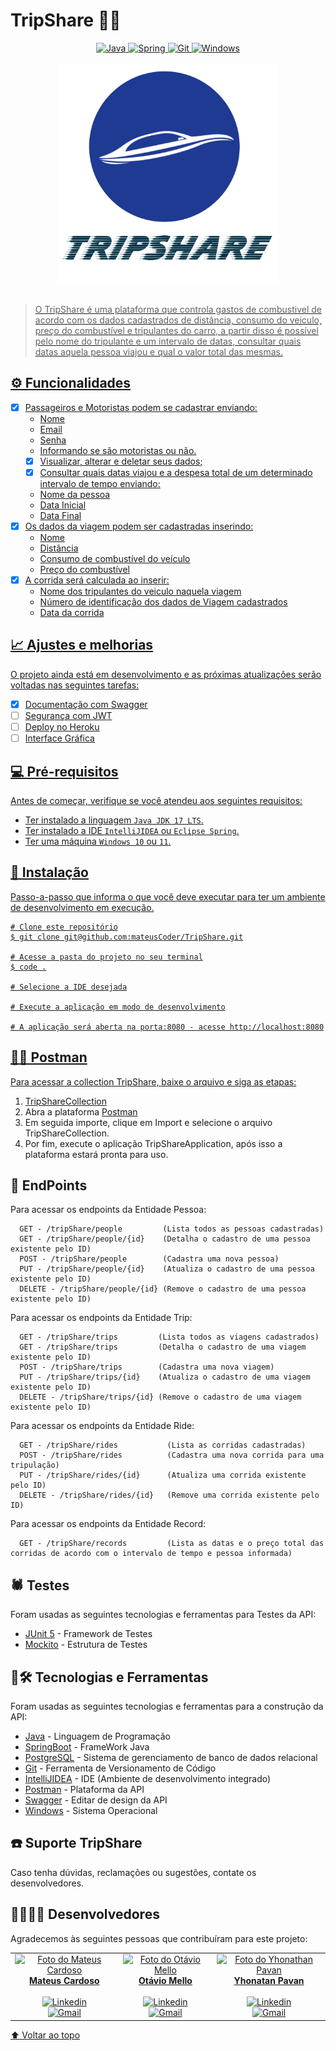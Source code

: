 # TripShare 🚙🌅

<div align="center">
  <a href="https://www.java.com/pt-BR/" target="_blank" rel="noreferrer" rel="noopener">
    <img src="https://img.shields.io/badge/Java-ED8B00?style=for-the-badge&logo=java&logoColor=white" alt="Java"/>
  </a>
  <a href="https://spring.io/" target="_blank" rel="noreferrer" rel="noopener">
    <img src="https://img.shields.io/badge/Spring-6DB33F?style=for-the-badge&logo=spring&logoColor=white" alt="Spring"/>
  </a>
  <a href="https://git-scm.com/" target="_blank" rel="noreferrer" rel="noopener">
    <img src="https://img.shields.io/badge/Git-E34F26?style=for-the-badge&logo=git&logoColor=white" alt="Git"/>
  </a>
  <a href="https://www.microsoft.com/pt-br/windows/?r=1" target="_blank" rel="noreferrer" rel="noopener">
  <img src="https://img.shields.io/badge/Windows-017AD7?style=for-the-badge&logo=windows&logoColor=white" alt="Windows"/>
</div></br>

<div align="center">
  <img src="TripShareLogo.jpg" alt="TripShare" height="350px">
</div></br>

> O TripShare é uma plataforma que controla gastos de combustivel de acordo com os dados cadastrados de distância, consumo do veiculo, preço do combustível e tripulantes do carro, a partir disso é possível pelo nome do tripulante e um intervalo de datas, consultar quais datas aquela pessoa viajou e qual o valor total das mesmas.

## ⚙️ Funcionalidades

- [x] Passageiros e Motoristas podem se cadastrar enviando:
  - Nome
  - Email
  - Senha
  - Informando se são motoristas ou não. 
  - [x] Visualizar, alterar e deletar seus dados;
  - [x] Consultar quais datas viajou e a despesa total de um determinado intervalo de tempo enviando:
  - Nome da pessoa 
  - Data Inicial
  - Data Final
- [x] Os dados da viagem podem ser cadastradas inserindo:
  - Nome
  - Distância
  - Consumo de combustível do veículo 
  - Preço do combustível
- [x] A corrida será calculada ao inserir:
  - Nome dos tripulantes do veiculo naquela viagem
  - Número de identificação dos dados de Viagem cadastrados
  - Data da corrida
  

## 📈 Ajustes e melhorias

O projeto ainda está em desenvolvimento e as próximas atualizações serão voltadas nas seguintes tarefas:

- [x] Documentação com Swagger
- [ ] Segurança com JWT
- [ ] Deploy no Heroku
- [ ] Interface Gráfica

## 💻 Pré-requisitos

Antes de começar, verifique se você atendeu aos seguintes requisitos:

* Ter instalado a  linguagem `Java JDK 17 LTS`.
* Ter instalado a IDE `IntelliJIDEA` ou `Eclipse Spring`. 
* Ter uma máquina `Windows 10` ou `11`.

## 🚀 Instalação

Passo-a-passo que informa o que você deve executar para ter um ambiente de desenvolvimento em execução.

```
# Clone este repositório
$ git clone git@github.com:mateusCoder/TripShare.git

# Acesse a pasta do projeto no seu terminal
$ code .

# Selecione a IDE desejada

# Execute a aplicação em modo de desenvolvimento

# A aplicação será aberta na porta:8080 - acesse http://localhost:8080
```

## 🧑‍🚀 Postman

Para acessar a collection TripShare, baixe o arquivo e siga as etapas:
1. [TripShareCollection](https://github.com/mateusCoder/TripShare/blob/master/TripShareCollection.json)
2. Abra a plataforma [Postman](https://www.postman.com/product/what-is-postman/)
3. Em seguida importe, clique em Import e selecione o arquivo TripShareCollection.
4. Por fim, execute o aplicação TripShareApplication, após isso a plataforma estará pronta para uso. 

## 📌 EndPoints
Para acessar os endpoints da Entidade Pessoa:
```
  GET - /tripShare/people         (Lista todos as pessoas cadastradas) 
  GET - /tripShare/people/{id}    (Detalha o cadastro de uma pessoa existente pelo ID)
  POST - /tripShare/people        (Cadastra uma nova pessoa) 
  PUT - /tripShare/people/{id}    (Atualiza o cadastro de uma pessoa existente pelo ID) 
  DELETE - /tripShare/people/{id} (Remove o cadastro de uma pessoa existente pelo ID) 
```
Para acessar os endpoints da Entidade Trip:
```
  GET - /tripShare/trips         (Lista todos as viagens cadastrados) 
  GET - /tripShare/trips         (Detalha o cadastro de uma viagem existente pelo ID)
  POST - /tripShare/trips        (Cadastra uma nova viagem) 
  PUT - /tripShare/trips/{id}    (Atualiza o cadastro de uma viagem existente pelo ID) 
  DELETE - /tripShare/trips/{id} (Remove o cadastro de uma viagem existente pelo ID) 
```
Para acessar os endpoints da Entidade Ride:
```
  GET - /tripShare/rides           (Lista as corridas cadastradas) 
  POST - /tripShare/rides          (Cadastra uma nova corrida para uma tripulação) 
  PUT - /tripShare/rides/{id}      (Atualiza uma corrida existente pelo ID) 
  DELETE - /tripShare/rides/{id}   (Remove uma corrida existente pelo ID) 
```
Para acessar os endpoints da Entidade Record:
```
  GET - /tripShare/records         (Lista as datas e o preço total das corridas de acordo com o intervalo de tempo e pessoa informada) 
```

## 🕷️ Testes
Foram usadas as seguintes tecnologias e ferramentas para Testes da API: 
* [JUnit 5](https://junit.org/junit5/docs/current/user-guide/) - Framework de Testes
* [Mockito](https://site.mockito.org/) - Estrutura de Testes

## 🚧🛠️ Tecnologias e Ferramentas
  
Foram usadas as seguintes tecnologias e ferramentas para a construção da API: 
* [Java](https://www.java.com/pt-BR/) - Linguagem de Programação
* [SpringBoot](https://spring.io/) - FrameWork Java
* [PostgreSQL](https://www.postgresql.org/) - Sistema de gerenciamento de banco de dados relacional
* [Git](https://git-scm.com/) - Ferramenta de Versionamento de Código
* [IntelliJIDEA](https://www.jetbrains.com/pt-br/idea/) - IDE (Ambiente de desenvolvimento integrado)
* [Postman](https://www.postman.com/) - Plataforma da API
* [Swagger](https://swagger.io/tools/swagger-editor/) - Editar de design da API
* [Windows](https://www.microsoft.com/pt-br/windows/?r=1) - Sistema Operacional

## ☎️ Suporte TripShare
  
Caso tenha dúvidas, reclamações ou sugestões, contate os desenvolvedores. 

## 👩‍💻👨‍💻 Desenvolvedores

Agradecemos às seguintes pessoas que contribuíram para este projeto:

<table>
  <tr>
    <td align="center">
      <a href="#">
        <img src="https://avatars.githubusercontent.com/u/76978080?v=4" width="100px;" alt="Foto do Mateus Cardoso"/><br>
        <sub>
          <div align="center">
            <b>Mateus Cardoso</b></br></br>
            <a href="https://www.linkedin.com/in/mateus-cardoso-de-moraes/" target="_blank" rel="noreferrer" rel="noopener">
              <img src="https://img.shields.io/badge/LinkedIn-0077B5?style=for-the-badge&logo=linkedin&logoColor=white" alt="Linkedin"/>
            </a></br>
            <a href="mailto:mateus.moraes0507@gmail.com" target="_blank" rel="noreferrer" rel="noopener">
              <img src="https://img.shields.io/badge/Gmail-D14836?style=for-the-badge&logo=gmail&logoColor=white" alt="Gmail"/></br>
            </a>
          </div>
        </sub>
      </a>
    </td>
        <td align="center">
      <a href="#">
        <img src="https://avatars.githubusercontent.com/u/82002133?v=4" width="100px;" alt="Foto do Otávio Mello"/><br>
        <sub>
          <div align="center">
            <b>Otávio Mello</b></br></br>
            <a href="https://www.linkedin.com/in/ot%C3%A1viomelloalmeida/" target="_blank" rel="noreferrer" rel="noopener">
              <img src="https://img.shields.io/badge/LinkedIn-0077B5?style=for-the-badge&logo=linkedin&logoColor=white" alt="Linkedin"/>
            </a></br>
            <a href="mailto:otaviomellocv@gmail.com" target="_blank" rel="noreferrer" rel="noopener">
              <img src="https://img.shields.io/badge/Gmail-D14836?style=for-the-badge&logo=gmail&logoColor=white" alt="Gmail"/></br>
            </a>
          </div>
        </sub>
      </a>
    </td>
    <td align="center">
      <a href="#">
        <img src="https://avatars.githubusercontent.com/u/51124985?v=4" width="100px;" alt="Foto do Yhonathan Pavan"/><br>
        <sub>
          <div align="center">
            <b>Yhonatan Pavan</b></br></br>
            <a href="https://www.linkedin.com/in/yhonathan-pavan/" target="_blank" rel="noreferrer" rel="noopener">
              <img src="https://img.shields.io/badge/LinkedIn-0077B5?style=for-the-badge&logo=linkedin&logoColor=white" alt="Linkedin"/>
            </a></br>
            <a href="mailto:yhonathannpavan@gmail.com" target="_blank" rel="noreferrer" rel="noopener">
              <img src="https://img.shields.io/badge/Gmail-D14836?style=for-the-badge&logo=gmail&logoColor=white" alt="Gmail"/></br>
            </a>
          </div>
        </sub>
      </a>
    </td>
  </tr>
</table>

[⬆ Voltar ao topo](#BicoOn)<br>


